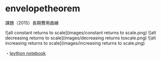 # envelopetheorem
課題（2015）長期費用曲線

![alt constant returns to scale](images/constant returns to scale.png)
![alt decreasing returns to scale](images/decreasing returns toscale.png)
![alt increasing returns to scale](images/increasing returns to scale.png)

・[Ipython notebook](http://nbviewer.ipython.org/github/keiikegami/envelopetheorem/blob/master/%E3%81%BB%E3%81%86%E3%82%89%E3%81%8F%E3%81%9B%E3%82%93.ipynb)
